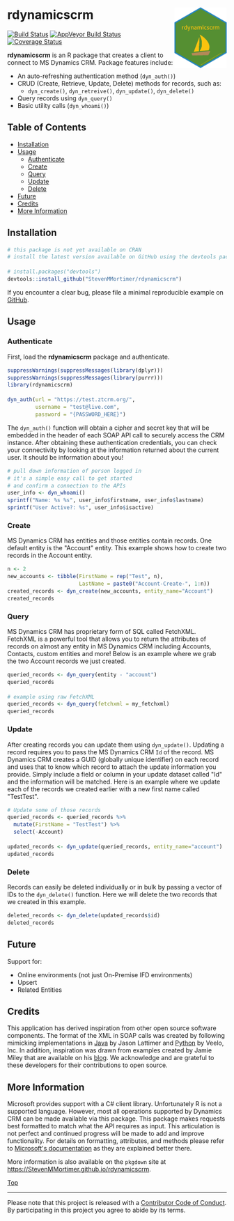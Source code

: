 
rdynamicscrm<img src="man/figures/rdynamicscrm.png" width="120px" align="right" />
==================================================================================

[![Build Status](https://travis-ci.org/StevenMMortimer/rdynamicscrm.svg?branch=master)](https://travis-ci.org/StevenMMortimer/rdynamicscrm) [![AppVeyor Build Status](https://ci.appveyor.com/api/projects/status/github/StevenMMortimer/rdynamicscrm?branch=master&svg=true)](https://ci.appveyor.com/project/StevenMMortimer/rdynamicscrm) [![Coverage Status](https://codecov.io/gh/StevenMMortimer/rdynamicscrm/branch/master/graph/badge.svg)](https://codecov.io/gh/StevenMMortimer/rdynamicscrm?branch=master)

**rdynamicscrm** is an R package that creates a client to connect to MS Dynamics CRM. Package features include:

-   An auto-refreshing authentication method (`dyn_auth()`)
-   CRUD (Create, Retrieve, Update, Delete) methods for records, such as:
    -   `dyn_create()`, `dyn_retreive()`, `dyn_update()`, `dyn_delete()`
-   Query records using `dyn_query()`
-   Basic utility calls (`dyn_whoami()`)

Table of Contents
-----------------

-   [Installation](#installation)
-   [Usage](#usage)
    -   [Authenticate](#authenticate)
    -   [Create](#create)
    -   [Query](#query)
    -   [Update](#update)
    -   [Delete](#delete)
-   [Future](#future)
-   [Credits](#credits)
-   [More Information](#more-information)

Installation
------------

``` r
# this package is not yet available on CRAN 
# install the latest version available on GitHub using the devtools package

# install.packages("devtools")
devtools::install_github("StevenMMortimer/rdynamicscrm")
```

If you encounter a clear bug, please file a minimal reproducible example on [GitHub](https://github.com/StevenMMortimer/rdynamicscrm/issues).

Usage
-----

### Authenticate

First, load the **rdynamicscrm** package and authenticate.

``` r
suppressWarnings(suppressMessages(library(dplyr)))
suppressWarnings(suppressMessages(library(purrr)))
library(rdynamicscrm)

dyn_auth(url = "https://test.ztcrm.org/",
         username = "test@live.com", 
         password = "{PASSWORD_HERE}")
```

The `dyn_auth()` function will obtain a cipher and secret key that will be embedded in the header of each SOAP API call to securely access the CRM instance. After obtaining these authentication credentials, you can check your connectivity by looking at the information returned about the current user. It should be information about you!

``` r
# pull down information of person logged in
# it's a simple easy call to get started 
# and confirm a connection to the APIs
user_info <- dyn_whoami()
sprintf("Name: %s %s", user_info$firstname, user_info$lastname)
sprintf("User Active?: %s", user_info$isactive)
```

### Create

MS Dynamics CRM has entities and those entities contain records. One default entity is the "Account" entity. This example shows how to create two records in the Account entity.

``` r
n <- 2
new_accounts <- tibble(FirstName = rep("Test", n),
                       LastName = paste0("Account-Create-", 1:n))
created_records <- dyn_create(new_accounts, entity_name="Account")
created_records
```

### Query

MS Dynamics CRM has proprietary form of SQL called FetchXML. FetchXML is a powerful tool that allows you to return the attributes of records on almost any entity in MS Dynamics CRM including Accounts, Contacts, custom entities and more! Below is an example where we grab the two Account records we just created.

``` r
queried_records <- dyn_query(entity - "account")
queried_records

# example using raw FetchXML
queried_records <- dyn_query(fetchxml = my_fetchxml)
queried_records
```

### Update

After creating records you can update them using `dyn_update()`. Updating a record requires you to pass the MS Dynamics CRM `Id` of the record. MS Dynamics CRM creates a GUID (globally unique identifier) on each record and uses that to know which record to attach the update information you provide. Simply include a field or column in your update dataset called "Id" and the information will be matched. Here is an example where we update each of the records we created earlier with a new first name called "TestTest".

``` r
# Update some of those records
queried_records <- queried_records %>%
  mutate(FirstName = "TestTest") %>% 
  select(-Account)

updated_records <- dyn_update(queried_records, entity_name="account")
updated_records
```

### Delete

Records can easily be deleted individually or in bulk by passing a vector of IDs to the `dyn_delete()` function. Here we will delete the two records that we created in this example.

``` r
deleted_records <- dyn_delete(updated_records$id)
deleted_records
```

Future
------

Support for:

-   Online environments (not just On-Premise IFD environments)
-   Upsert
-   Related Entities

Credits
-------

This application has derived inspiration from other open source software components. The format of the XML in SOAP calls was created by following mimicking implementations in [Java](https://github.com/jlattimer/CRMSoapAuthJava) by Jason Lattimer and [Python](https://github.com/veeloinc/python-dynamics) by Veelo, Inc. In addition, inspiration was drawn from examples created by Jamie Miley that are available on his [blog](http://mileyja.blogspot.com/p/microsoft-dynamics-crm-2011-sdk-example.html). We acknowledge and are grateful to these developers for their contributions to open source.

More Information
----------------

Microsoft provides support with a C\# client library. Unfortunately R is not a supported language. However, most all operations supported by Dynamics CRM can be made available via this package. This package makes requests best formatted to match what the API requires as input. This articulation is not perfect and continued progress will be made to add and improve functionality. For details on formatting, attributes, and methods please refer to [Microsoft's documentation](https://docs.microsoft.com/en-us/dynamics365/customer-engagement/developer/use-microsoft-dynamics-365-organization-service) as they are explained better there.

More information is also available on the `pkgdown` site at <https://StevenMMortimer.github.io/rdynamicscrm>.

[Top](#rdynamicscrm.)

------------------------------------------------------------------------

Please note that this project is released with a [Contributor Code of Conduct](CONDUCT.md). By participating in this project you agree to abide by its terms.

